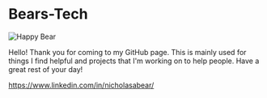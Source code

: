# Bears-Tech

![Happy Bear](https://github.com/user-attachments/assets/3b59efd7-d3c3-4c65-bdcc-74a388935780)

Hello! Thank you for coming to my GitHub page. This is mainly used for things I find helpful and projects that I'm working on to help people. Have a great rest of your day!

https://www.linkedin.com/in/nicholasabear/
